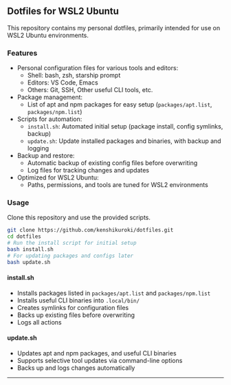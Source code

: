 
## Dotfiles for WSL2 Ubuntu

This repository contains my personal dotfiles, primarily intended for use on WSL2 Ubuntu environments.

### Features
- Personal configuration files for various tools and editors:
	- Shell:   bash, zsh, starship prompt
	- Editors: VS Code, Emacs
	- Others:  Git, SSH, Other useful CLI tools, etc.
- Package management:
	- List of apt and npm packages for easy setup (`packages/apt.list`, `packages/npm.list`)
- Scripts for automation:
	- `install.sh`: Automated initial setup (package install, config symlinks, backup)
	- `update.sh`:  Update installed packages and binaries, with backup and logging
- Backup and restore:
	- Automatic backup of existing config files before overwriting
	- Log files for tracking changes and updates
- Optimized for WSL2 Ubuntu:
	- Paths, permissions, and tools are tuned for WSL2 environments

### Usage
Clone this repository and use the provided scripts.

```bash
git clone https://github.com/kenshikuroki/dotfiles.git
cd dotfiles
# Run the install script for initial setup
bash install.sh
# For updating packages and configs later
bash update.sh
```

#### install.sh
- Installs packages listed in `packages/apt.list` and `packages/npm.list`
- Installs useful CLI binaries into `.local/bin/`
- Creates symlinks for configuration files
- Backs up existing files before overwriting
- Logs all actions

#### update.sh
- Updates apt and npm packages, and useful CLI binaries
- Supports selective tool updates via command-line options
- Backs up and logs changes automatically

---
